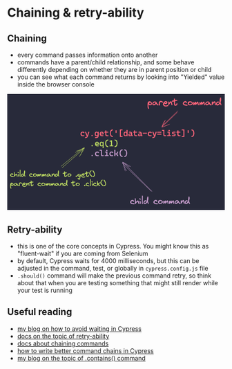 # Chaining & retry-ability

## Chaining

- every command passes information onto another
- commands have a parent/child relationship, and some behave differently depending on whether they are in parent position or child
- you can see what each command returns by looking into "Yielded" value inside the browser console

![Command chains]('./../chaining.png)

## Retry-ability

- this is one of the core concepts in Cypress. You might know this as "fluent-wait" if you are coming from Selenium
- by default, Cypress waits for 4000 milliseconds, but this can be adjusted in the command, test, or globally in `cypress.config.js` file
- `.should()` command will make the previous command retry, so think about that when you are testing something that might still render while your test is running

## Useful reading

- [my blog on how to avoid waiting in Cypress](https://filiphric.com/waiting-in-cypress-and-how-to-avoid-it)
- [docs on the topic of retry-ability](https://docs.cypress.io/guides/core-concepts/retry-ability)
- [docs about chaining commands](https://docs.cypress.io/guides/core-concepts/introduction-to-cypress#Chains-of-Commands)
- [how to write better command chains in Cypress](https://filiphric.com/writing-better-command-chains-in-cypress)
- [my blog on the topic of .contains() command](https://filiphric.com/contains-an-overlooked-gem-in-cypress)
